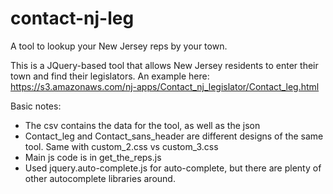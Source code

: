 # contact-nj-leg
A tool to lookup your New Jersey reps by your town.

This is a JQuery-based tool that allows New Jersey residents to enter their town and find their legislators. An example here: https://s3.amazonaws.com/nj-apps/Contact_nj_legislator/Contact_leg.html

Basic notes:
- The csv contains the data for the tool, as well as the json
- Contact_leg and Contact_sans_header are different designs of the same tool. Same with custom_2.css vs custom_3.css
- Main js code is in get_the_reps.js
- Used jquery.auto-complete.js for auto-complete, but there are plenty of other autocomplete libraries around. 
